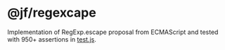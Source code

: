 # @jf/regexcape

Implementation of RegExp.escape proposal from ECMAScript and tested with 950+ assertions in [test.js](./test.js).
